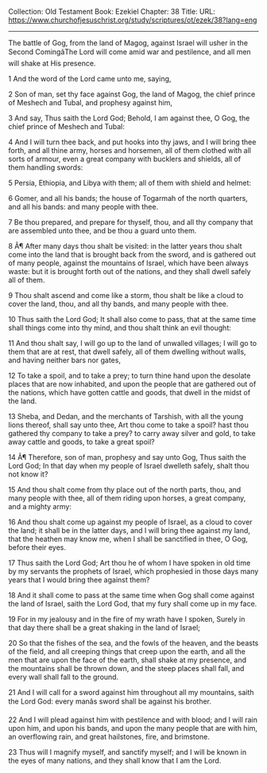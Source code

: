 Collection: Old Testament
Book: Ezekiel
Chapter: 38
Title: 
URL: https://www.churchofjesuschrist.org/study/scriptures/ot/ezek/38?lang=eng

---

The battle of Gog, from the land of Magog, against Israel will usher in the Second ComingâThe Lord will come amid war and pestilence, and all men will shake at His presence.

1 And the word of the Lord came unto me, saying,

2 Son of man, set thy face against Gog, the land of Magog, the chief prince of Meshech and Tubal, and prophesy against him,

3 And say, Thus saith the Lord God; Behold, I am against thee, O Gog, the chief prince of Meshech and Tubal:

4 And I will turn thee back, and put hooks into thy jaws, and I will bring thee forth, and all thine army, horses and horsemen, all of them clothed with all sorts of armour, even a great company with bucklers and shields, all of them handling swords:

5 Persia, Ethiopia, and Libya with them; all of them with shield and helmet:

6 Gomer, and all his bands; the house of Togarmah of the north quarters, and all his bands: and many people with thee.

7 Be thou prepared, and prepare for thyself, thou, and all thy company that are assembled unto thee, and be thou a guard unto them.

8 Â¶ After many days thou shalt be visited: in the latter years thou shalt come into the land that is brought back from the sword, and is gathered out of many people, against the mountains of Israel, which have been always waste: but it is brought forth out of the nations, and they shall dwell safely all of them.

9 Thou shalt ascend and come like a storm, thou shalt be like a cloud to cover the land, thou, and all thy bands, and many people with thee.

10 Thus saith the Lord God; It shall also come to pass, that at the same time shall things come into thy mind, and thou shalt think an evil thought:

11 And thou shalt say, I will go up to the land of unwalled villages; I will go to them that are at rest, that dwell safely, all of them dwelling without walls, and having neither bars nor gates,

12 To take a spoil, and to take a prey; to turn thine hand upon the desolate places that are now inhabited, and upon the people that are gathered out of the nations, which have gotten cattle and goods, that dwell in the midst of the land.

13 Sheba, and Dedan, and the merchants of Tarshish, with all the young lions thereof, shall say unto thee, Art thou come to take a spoil? hast thou gathered thy company to take a prey? to carry away silver and gold, to take away cattle and goods, to take a great spoil?

14 Â¶ Therefore, son of man, prophesy and say unto Gog, Thus saith the Lord God; In that day when my people of Israel dwelleth safely, shalt thou not know it?

15 And thou shalt come from thy place out of the north parts, thou, and many people with thee, all of them riding upon horses, a great company, and a mighty army:

16 And thou shalt come up against my people of Israel, as a cloud to cover the land; it shall be in the latter days, and I will bring thee against my land, that the heathen may know me, when I shall be sanctified in thee, O Gog, before their eyes.

17 Thus saith the Lord God; Art thou he of whom I have spoken in old time by my servants the prophets of Israel, which prophesied in those days many years that I would bring thee against them?

18 And it shall come to pass at the same time when Gog shall come against the land of Israel, saith the Lord God, that my fury shall come up in my face.

19 For in my jealousy and in the fire of my wrath have I spoken, Surely in that day there shall be a great shaking in the land of Israel;

20 So that the fishes of the sea, and the fowls of the heaven, and the beasts of the field, and all creeping things that creep upon the earth, and all the men that are upon the face of the earth, shall shake at my presence, and the mountains shall be thrown down, and the steep places shall fall, and every wall shall fall to the ground.

21 And I will call for a sword against him throughout all my mountains, saith the Lord God: every manâs sword shall be against his brother.

22 And I will plead against him with pestilence and with blood; and I will rain upon him, and upon his bands, and upon the many people that are with him, an overflowing rain, and great hailstones, fire, and brimstone.

23 Thus will I magnify myself, and sanctify myself; and I will be known in the eyes of many nations, and they shall know that I am the Lord.
